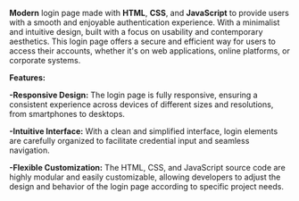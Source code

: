 **Modern** login page made with **HTML**, **CSS**, and **JavaScript** to provide users with a smooth and enjoyable authentication experience. With a minimalist and intuitive design, built with a focus on usability and contemporary aesthetics. This login page offers a secure and efficient way for users to access their accounts, whether it's on web applications, online platforms, or corporate systems.

**Features:**

**-Responsive Design:** The login page is fully responsive, ensuring a consistent experience across devices of different sizes and resolutions, from smartphones to desktops.

**-Intuitive Interface:** With a clean and simplified interface, login elements are carefully organized to facilitate credential input and seamless navigation.

**-Flexible Customization:** The HTML, CSS, and JavaScript source code are highly modular and easily customizable, allowing developers to adjust the design and behavior of the login page according to specific project needs.
